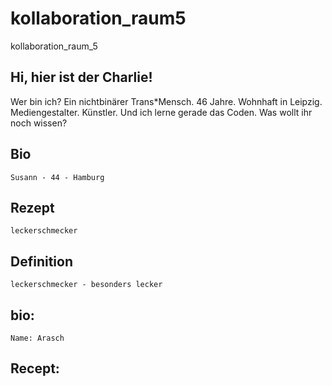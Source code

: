 # kollaboration_raum5
kollaboration_raum_5

## Hi, hier ist der Charlie!
Wer bin ich? Ein nichtbinärer Trans*Mensch.
46 Jahre. Wohnhaft in Leipzig. Mediengestalter. Künstler.
Und ich lerne gerade das Coden. 
Was wollt ihr noch wissen?

## Bio
`Susann - 44 - Hamburg`

## Rezept
`leckerschmecker`

## Definition
`leckerschmecker - besonders lecker`

## bio:
`Name: Arasch`

## Recept:
